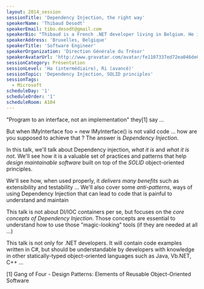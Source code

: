 ```yaml
---
layout: 2014_session
sessionTitle: 'Dependency Injection, the right way'
speakerName: 'Thibaud Desodt'
speakerEmail: tibo.desodt@gmail.com
speakerBio: "Thibaud is a French .NET developer living in Belgium. He is currently working for the French Government in a Scrum team based in Brussels, where he builds web applications. \n\nHe is slightly obsessed with topics such as TDD, object-oriented design the SOLID way and enjoys deleting dead code nearly as much as writing new one.\n\nWhen at home, he spends most of his time taking care of his daughter, playing or listening to music, or reading the internet ... in no particular order.\n"
speakerAddress: 'Bruxelles, Belgique'
speakerTitle: 'Software Engineer'
speakerOrganization: 'Direction Générale du Trésor'
speakerAvatarUrl: 'http://www.gravatar.com/avatar/fe1107337ed72ea046de03287921eade?size=200&default=mm'
sessionCategory: Présentation
sessionLevel: 'Ha (intermédiaire), Ri (avancé)'
sessionTopic: 'Dependency Injection, SOLID principles'
sessionTags:
  - Microsoft
scheduleDay: '1'
scheduleOrder: '1'
scheduleRoom: A104
---
```


"Program to an interface, not an implementation" they[1] say … 

But when 
    IMyInterface foo = new IMyInterface() 
is not valid code … how are you supposed to achieve that ?
The answer is *Dependency Injection*. 

In this talk, we'll talk about Dependency injection, *what it is* and *what it is not*. 
We'll see how it is a valuable set of practices and patterns that help *design maintainable software* built on top of the *SOLID* object-oriented principles. 

We'll see how, when used properly, it *delivers many benefits* such as extensibility and testability … 
We'll also cover some *anti-patterns*, ways of using Dependency Injection that can lead to code that is painful to understand and maintain


This talk is not about DI/IOC containers per se, but focuses on the *core concepts of Dependency Injection*. Those concepts are essential to understand how to use those "magic-looking" tools (if they are needed at all …)

This talk is not only for .NET developers. It will contain code examples written in C#, but should be understandable by developers with knowledge in other statically-typed object-oriented languages such as Java, Vb.NET, C++ ...

[1] Gang of Four - Design Patterns: Elements of Reusable Object-Oriented Software
